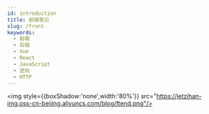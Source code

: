 ```yaml
---
id: introduction
title: 前端笔记
slug: /front
keywords:
  - 前端
  - 后端
  - Vue
  - React
  - JavaScript
  - 逆向
  - HTTP
---
```


<img style={{boxShadow:'none',width:'80%'}} src="https://jetzihan-img.oss-cn-beijing.aliyuncs.com/blog/ftend.png"/>
